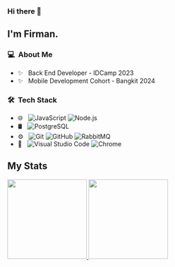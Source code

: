 ### Hi there 👋

## I'm Firman.

### 💻 &nbsp;About Me 

- ✨ &nbsp; Back End Developer - IDCamp 2023
- ✨ &nbsp; Mobile Development Cohort - Bangkit 2024

### 🛠 &nbsp;Tech Stack

- 🌐 &nbsp;
  ![JavaScript](https://img.shields.io/badge/-JavaScript-333333?style=flat&logo=javascript)
  ![Node.js](https://img.shields.io/badge/-Node.js-333333?style=flat&logo=node.js)
- 🛢 &nbsp;
  ![PostgreSQL](https://img.shields.io/badge/-PostgreSQL-333333?style=flat&logo=postgresql)
- ⚙️ &nbsp;
  ![Git](https://img.shields.io/badge/-Git-333333?style=flat&logo=git)
  ![GitHub](https://img.shields.io/badge/-GitHub-333333?style=flat&logo=github)
  ![RabbitMQ](https://img.shields.io/badge/-RabbitMQ-333334?style=flat&logo=rabbitmq&logoColor=ff7f00)
- 🔧 &nbsp;
  ![Visual Studio Code](https://img.shields.io/badge/-Visual%20Studio%20Code-333333?style=flat&logo=visual-studio-code&logoColor=007ACC)
  ![Chrome](https://img.shields.io/badge/-Chrome-333334?style=flat&logo=googlechrome&logoColor=ffffff)

## My Stats
<p>
<a href="https://github.com/AVS1508">
  <img height="180em" src="https://github-readme-stats.vercel.app/api?username=zulfirmn&show_icons=true&theme=radical" />
  <img height="180em" src="https://github-readme-stats-eight-theta.vercel.app/api/top-langs/?username=zulfirmn&theme=radical&layout=compact&exclude_lang=java+r" />
</a>
</p>
  
